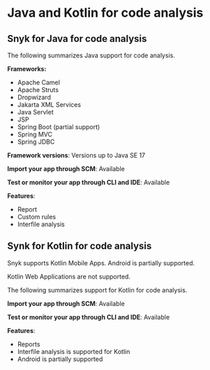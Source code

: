 # Java and Kotlin for code analysis

## Snyk for Java for code analysis

The following summarizes Java support for code analysis.

**Frameworks:**

* Apache Camel
* Apache Struts
* Dropwizard
* Jakarta XML Services
* Java Servlet
* JSP
* Spring Boot (partial support)
* Spring MVC
* Spring JDBC

**Framework versions**: Versions up to Java SE 17

**Import your app through SCM**: Available

**Test or monitor your app through CLI and IDE**: Available

**Features**:&#x20;

* Report&#x20;
* Custom rules
* Interfile analysis

## Synk for Kotlin for code analysis

Snyk supports Kotlin Mobile Apps. Android is partially supported.

Kotlin Web Applications are not supported.

The following summarizes support for Kotlin for code analysis.

**Import your app through SCM**: Available

**Test or monitor your app through CLI and IDE**: Available

**Features**:&#x20;

* Reports
* Interfile analysis is supported for Kotlin
* Android is partially supported

